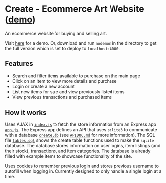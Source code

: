 # Create - Ecommerce Art Website ([demo](https://create-art-store.web.app/))
An ecommerce website for buying and selling art.

Visit [here](https://create-art-store.web.app/) for a demo. Or, download and run `nodemon` in the directory to get the full version which is set to deploy to `localhost:8000`.

## Features

- Search and filter items available to purchase on the main page
- Click on an item to view more details and purchase
- Login or create a new account
- List new items for sale and view previously listed items
- View previous transactions and purchased items

## How it works

Uses AJAX in [`index.js`](public/index.js) to fetch the store information from an Express app [`app.js`](app.js). The Express app defines an API that uses `sqlite3` to communicate with a database [`create.db`](create.db) (see [`APIDOC.md`](APIDOC.md) for more information). The SQL file [`tables.sql`](tables.sql) shows the create table functions used to make the `sqlite` database. The database stores information on user logins, item listings (and their stock), transactions, and item categories. The database is already filled with example items to showcase functionality of the site. 

Uses cookies to remember previous login and stores previous username to autofill when logging in. Currently designed to only handle a single login at a time.
